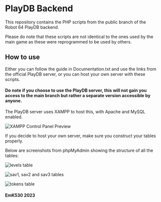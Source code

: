 # PlayDB Backend

This repository contains the PHP scripts from the public branch of the Robot 64 PlayDB backend.

Please do note that these scripts are not identical to the ones used by the main game as these were reprogrammed to be used by others.

## How to use

Either you can follow the guide in Documentation.txt and use the links from the official PlayDB server, or you can host your own server with these scripts.

#### Do note if you choose to use the PlayDB server, this will not gain you access to the main branch but rather a separate version accessible by anyone.

The PlayDB server uses XAMPP to host this, with Apache and MySQL enabled.

![XAMPP Control Panel Preview](https://github.com/EmK530/PlayDBBackend/assets/50961259/d584d5cb-ee58-4d58-9aad-1c9921c2d02f)

If you decide to host your own server, make sure you construct your tables properly.

Below are screenshots from phpMyAdmin showing the structure of all the tables:

![levels table](https://github.com/EmK530/PlayDBBackend/assets/50961259/6d97f953-4055-4e52-b24b-4f7b1620b30c)

![sav1, sav2 and sav3 tables](https://github.com/EmK530/PlayDBBackend/assets/50961259/e588cf5f-9019-4cef-b2ae-f14f4c0474d0)

![tokens table](https://github.com/EmK530/PlayDBBackend/assets/50961259/83dedeb8-7753-43fb-a953-e33ff560679c)

#### EmK530 2023
